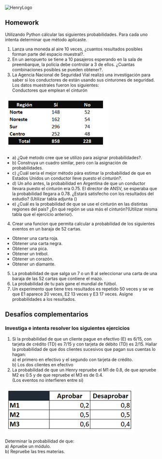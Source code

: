 ![HenryLogo](https://d31uz8lwfmyn8g.cloudfront.net/Assets/logo-henry-white-lg.png)

## Homework

Utilizando Python cálcular las siguientes probabilidades. Para cada uno intenta determinar que método aplicaste.<br>

1. Lanza una moneda al aire 10 veces, ¿cuantos resultados posibles forman parte del espacio muestral?.
2. En un aeropuerto se tiene a 10 pasajeros esperando en la sala de preembarque, la polícia debe controlar a 3 de ellos. ¿Cuantas combinaciones posibles se pueden obtener?.
3. La Agencia Nacional de Seguridad Vial realizó una investigación para saber si los conductores de están usando sus cinturones de seguridad. Los datos muestrales fueron los siguientes:<br>
Conductores que emplean el cinturón <br>

![Ejercicio](../_src/assets/ejercicio3.PNG)

- a) ¿Qué metodo cree que se utilizo para asignar probabilidades?.
- b) Construya un cuadro similar, pero con la asignación de probabilidades.
- c) ¿Cuál sería el mejor método pára estimar la probabilidad de que en Estados Unidos un conductor lleve puesto el cinturón?.
- d) Un año antes, la probabilidad en Argentina de que un conductor llevara puesto el cinturón era 0.75. El director de ANSV, se esperaba que la probabilidad llegara a 0.78. ¿Estará satisfecho con los resultados del estudio? (Utilizar tabla adjunta ()
- e) ¿Cuál es la probabilidad de que se use el cinturón en las distintas regiones del país? ¿En qué región se usa más el cinturón?(Utilizar misma tabla que el ejercicio anterior).


4. Crear una funcion que permita calcular a probabilidad de los siguientes eventos en un baraja de 52 cartas.<br>
- Obtener una carta roja.<br>
- Obtener una carta negra.<br>
- Obtener una pica.<br>
- Obtener un trébol.<br>
- Obtener un corazón.<br>
- Obtener un diamante.<br>
5. La probabilidad de que salga un 7 o un 8 al seleccionar una carta de una baraja de las 52 cartas que contiene el mazo. <br>
6. La probabilidad de tu país gane el mundial de fútbol.<br>
7. Un experimento que tiene tres resultados es repetido 50 veces y se ve que E1 aparece 20 veces, E2 13 veces y E3 17 veces. Asigne probabilidades a los resultados.<br>

## Desafíos complementarios 

### Investiga e intenta resolver los siguientes ejercicios

1. Si la probabilidad de que un cliente pague en efectivo (E) es 6/15, con tarjeta de crédito (TD) es 7/15 y con tarjeta de débito (TD) es 2/15. Hallar la probabilidad de que dos clientes sucesivos que pagan sus cuentas lo hagan:<br>
 a) el primero en efectivo y el segundo con tarjeta de crédito.<br>
 b) Los dos clientes en efectivo<br>
2. La probabilidad de que un Henry repruebe el M1 de 0.8, de que apruebe M2 es 0.5 y de que repruebe el M3 es de 0.4.<br>
 (Los eventos no interfieren entre si) <br>

![Tabla](../_src/assets/probhenry.PNG)

Determinar la probabilidad de que:<br>
 a) Apruebe un módulo.<br>
 b) Repruebe las tres materias.

